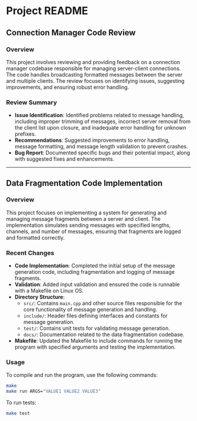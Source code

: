 # Project README

## Connection Manager Code Review

### Overview
This project involves reviewing and providing feedback on a connection manager codebase responsible for managing server-client connections. The code handles broadcasting formatted messages between the server and multiple clients. The review focuses on identifying issues, suggesting improvements, and ensuring robust error handling.

### Review Summary
- **Issue Identification**: Identified problems related to message handling, including improper trimming of messages, incorrect server removal from the client list upon closure, and inadequate error handling for unknown prefixes.
- **Recommendations**: Suggested improvements to error handling, message formatting, and message length validation to prevent crashes.
- **Bug Report**: Documented specific bugs and their potential impact, along with suggested fixes and enhancements.

---

## Data Fragmentation Code Implementation

### Overview
This project focuses on implementing a system for generating and managing message fragments between a server and client. The implementation simulates sending messages with specified lengths, channels, and number of messages, ensuring that fragments are logged and formatted correctly.

### Recent Changes
- **Code Implementation**: Completed the initial setup of the message generation code, including fragmentation and logging of message fragments.
- **Validation**: Added input validation and ensured the code is runnable with a Makefile on Linux OS.
- **Directory Structure**:
  - `src/`: Contains `main.cpp` and other source files responsible for the core functionality of message generation and handling.
  - `include/`: Header files defining interfaces and constants for message generation.
  - `test/`: Contains unit tests for validating message generation.
  - `docs/`: Documentation related to the data fragmentation codebase.
- **Makefile**: Updated the Makefile to include commands for running the program with specified arguments and testing the implementation.

### Usage
To compile and run the program, use the following commands:

```sh
make
make run ARGS="VALUE1 VALUE2 VALUE3"
```

To run tests:
```sh
make test
```
